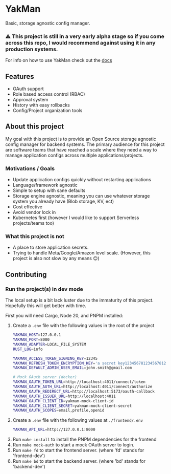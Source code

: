 # YakMan

Basic, storage agnostic config manager.

### ⚠️ This project is still in a very early alpha stage so if you come across this repo, I would recommend against using it in any production systems.

For info on how to use YakMan check out the [docs](./docs/index.md)

## Features

- OAuth support
- Role based access control (RBAC)
- Approval system
- History with easy rollbacks
- Config/Project organization tools


## About this project

My goal with this project is to provide an Open Source storage agnostic config manager for backend systems. The primary audience for this project are software teams that have reached a scale where they need a way to manage application configs across multiple applications/projects.

### Motivations / Goals

- Update application configs quickly without restarting applications
- Language/framework agnostic
- Simple to setup with sane defaults
- Storage engine agnostic, meaning you can use whatever storage system you already have (Blob storage, KV, ect)
- Cost effective
- Avoid vendor lock in
- Kubernetes first (however I would like to support Serverless projects/teams too)

### What this project is not

- A place to store application secrets. 
- Trying to handle Meta/Google/Amazon level scale. (However, this project is also not slow by any means 😉)


## Contributing

### Run the project(s) in dev mode

The local setup is a bit lack luster due to the immaturity of this project.
Hopefully this will get better with time.


First you will need Cargo, Node 20, and PNPM installed:

1. Create a `.env` file with the following values in the root of the project
    ```sh
    YAKMAN_HOST=127.0.0.1
    YAKMAN_PORT=8000
    YAKMAN_ADAPTER=LOCAL_FILE_SYSTEM
    RUST_LOG=info
    
    YAKMAN_ACCESS_TOKEN_SIGNING_KEY=12345
    YAKMAN_REFRESH_TOKEN_ENCRYPTION_KEY='a secret key12345678123456781231'
    YAKMAN_DEFAULT_ADMIN_USER_EMAIL=john.smith@gmail.com

    # Mock OAuth server (docker)
    YAKMAN_OAUTH_TOKEN_URL=http://localhost:4011/connect/token
    YAKMAN_OAUTH_AUTH_URL=http://localhost:4011/connect/authorize
    YAKMAN_OAUTH_REDIRECT_URL=http://localhost:5173/oauth-callback
    YAKMAN_OAUTH_ISSUER_URL=http://localhost:4011
    YAKMAN_OAUTH_CLIENT_ID=yakman-mock-client-id
    YAKMAN_OAUTH_CLIENT_SECRET=yakman-mock-client-secret
    YAKMAN_OAUTH_SCOPES=email,profile,openid
    ```
1. Create  a `.env` file with the following values at `./frontend/.env`
   ```sh
   YAKMAN_API_URL=http://127.0.0.1:8000
   ```
1. Run `make install` to install the PNPM dependencies for the frontend
1. Run `make mock-auth` to start a mock OAuth server to login.
1. Run `make fd` to start the frontend server. (where 'fd' stands for 'frontend-dev')
1. Run `make bd` to start the backend server. (where 'bd' stands for 'backend-dev')

